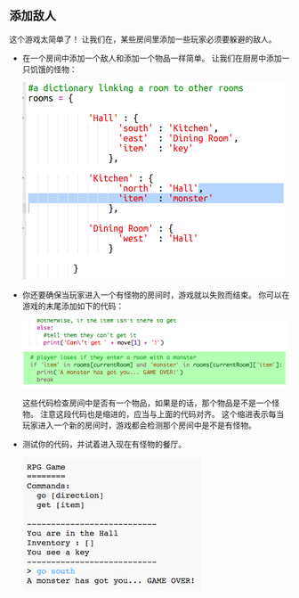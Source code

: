 ## 添加敌人

这个游戏太简单了！ 让我们在，某些房间里添加一些玩家必须要躲避的敌人。

+ 在一个房间中添加一个敌人和添加一个物品一样简单。 让我们在厨房中添加一只饥饿的怪物：
    
    ![截图](images/rpg-monster-dict.png)

+ 你还要确保当玩家进入一个有怪物的房间时，游戏就以失败而结束。 你可以在游戏的末尾添加如下的代码：
    
    ![截图](images/rpg-monster-code.png)
    
    这些代码检查房间中是否有一个物品，如果是的话，那个物品是不是一个怪物。 注意这段代码也是缩进的，应当与上面的代码对齐。 这个缩进表示每当玩家进入一个新的房间时，游戏都会检测那个房间中是不是有怪物。

+ 测试你的代码，并试着进入现在有怪物的餐厅。
    
    ![截图](images/rpg-monster-test.png)